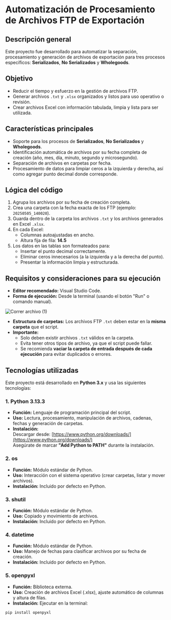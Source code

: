 # Automatización de Procesamiento de Archivos FTP de Exportación
 
## Descripción general
 
Este proyecto fue desarrollado para automatizar la separación, procesamiento y generación de archivos de exportación para tres procesos específicos: **Serializados**, **No Serializados** y **Wholegoods**.
 
## Objetivo
 
- Reducir el tiempo y esfuerzo en la gestión de archivos FTP.
- Generar archivos `.txt` y `.xlsx` organizados y listos para uso operativo o revisión.
- Crear archivos Excel con información tabulada, limpia y lista para ser utilizada.
 
## Características principales
 
- Soporte para los procesos de **Serializados**, **No Serializados** y **Wholegoods**.
- Identificación automática de archivos por su fecha completa de creación (año, mes, día, minuto, segundo y microsegundo).
- Separación de archivos en carpetas por fecha.
- Procesamiento de datos para limpiar ceros a la izquierda y derecha, así como agregar punto decimal donde corresponde.
 
## Lógica del código
 
1. Agrupa los archivos por su fecha de creación completa.
2. Crea una carpeta con la fecha exacta de los FTP (ejemplo: `20250505_140020`).
3. Guarda dentro de la carpeta los archivos `.txt` y los archivos generados en Excel `.xlsx`.
4. En cada Excel:
   - Columnas autoajustadas en ancho.
   - Altura fija de fila: **14.5**
5. Los datos en las tablas son formateados para:
   - Insertar el punto decimal correctamente.
   - Eliminar ceros innecesarios (a la izquierda y a la derecha del punto).
   - Presentar la información limpia y estructurada.
 
## Requisitos y consideraciones para su ejecución
 
- **Editor recomendado:** Visual Studio Code.
- **Forma de ejecución:** Desde la terminal (usando el botón "Run" o comando manual).
 
![Correr archivo (1)](https://github.com/user-attachments/assets/2d48028b-3e1b-4882-b045-92754296156e)

 
- **Estructura de carpetas:** Los archivos FTP `.txt` deben estar en la **misma carpeta** que el script.
- **Importante:**  
  - Solo deben existir archivos `.txt` válidos en la carpeta.
  - Evita tener otros tipos de archivo, ya que el script puede fallar.
  - Se recomienda **vaciar la carpeta de entrada después de cada ejecución** para evitar duplicados o errores.
 
## Tecnologías utilizadas
 
Este proyecto está desarrollado en **Python 3.x** y usa las siguientes tecnologías:
 
### 1. Python 3.13.3
 
- **Función:** Lenguaje de programación principal del script.
- **Uso:** Lectura, procesamiento, manipulación de archivos, cadenas, fechas y generación de carpetas.
- **Instalación:**  
Descargar desde: [https://www.python.org/downloads/](https://www.python.org/downloads/)  
  Asegúrate de marcar **"Add Python to PATH"** durante la instalación.
 
### 2. os
 
- **Función:** Módulo estándar de Python.
- **Uso:** Interacción con el sistema operativo (crear carpetas, listar y mover archivos).
- **Instalación:** Incluido por defecto en Python.
 
### 3. shutil
 
- **Función:** Módulo estándar de Python.
- **Uso:** Copiado y movimiento de archivos.
- **Instalación:** Incluido por defecto en Python.
 
### 4. datetime
 
- **Función:** Módulo estándar de Python.
- **Uso:** Manejo de fechas para clasificar archivos por su fecha de creación.
- **Instalación:** Incluido por defecto en Python.
 
### 5. openpyxl
 
- **Función:** Biblioteca externa.
- **Uso:** Creación de archivos Excel (.xlsx), ajuste automático de columnas y altura de filas.
- **Instalación:** Ejecutar en la terminal:
```bash
pip install openpyxl
